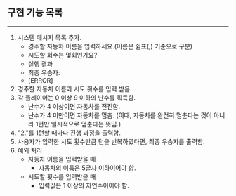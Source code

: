 ## 구현 기능 목록
---
1. 시스템 메시지 목록 추가.
    - 경주할 자동차 이름을 입력하세요.(이름은 쉼표(,) 기준으로 구분)
    - 시도할 회수는 몇회인가요?
    - 실행 결과
    - 최종 우승자:
    - [ERROR]
2. 경주할 자동차 이름과 시도 횟수를 입력 받음.
3. 각 플레이어는 0 이상 9 이하의 난수를 획득함.
    - 난수가 4 이상이면 자동차를 전진함.
    - 난수가 4 미만이면 자동차를 멈춤. (이때, 자동차를 완전히 멈춘다는 것이 아니라 1턴만 일시적으로 멈춘다는 뜻임.)
4. "2."를 1턴할 때마다 진행 과정을 출력함.
5. 사용자가 입력한 시도 횟수만큼 턴을 반복하였다면, 최종 우승자를 출력함.
6. 예외 처리
    - 자동차 이름을 입력받을 때
        - 자동차의 이름은 5글자 이하이어야 함.
    - 시도할 횟수를 입력받을 때
        - 입력값은 1 이상의 자연수이어야 함.
        
    